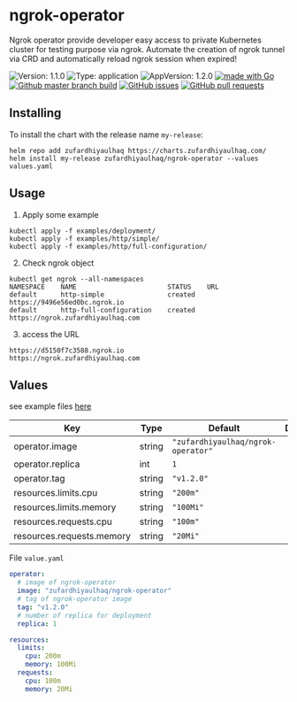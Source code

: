 # ngrok-operator

Ngrok operator provide developer easy access to private Kubernetes cluster for testing purpose via ngrok. Automate the creation of ngrok tunnel via CRD and automatically reload ngrok session when expired!

![Version: 1.1.0](https://img.shields.io/badge/Version-1.1.0-informational?style=flat-square) ![Type: application](https://img.shields.io/badge/Type-application-informational?style=flat-square) ![AppVersion: 1.2.0](https://img.shields.io/badge/AppVersion-1.2.0-informational?style=flat-square) [![made with Go](https://img.shields.io/badge/made%20with-Go-brightgreen)](http://golang.org) [![Github master branch build](https://img.shields.io/github/workflow/status/zufardhiyaulhaq/ngrok-operator/Master)](https://github.com/zufardhiyaulhaq/ngrok-operator/actions/workflows/master.yml) [![GitHub issues](https://img.shields.io/github/issues/zufardhiyaulhaq/ngrok-operator)](https://github.com/zufardhiyaulhaq/ngrok-operator/issues) [![GitHub pull requests](https://img.shields.io/github/issues-pr/zufardhiyaulhaq/ngrok-operator)](https://github.com/zufardhiyaulhaq/ngrok-operator/pulls)

## Installing

To install the chart with the release name `my-release`:

```console
helm repo add zufardhiyaulhaq https://charts.zufardhiyaulhaq.com/
helm install my-release zufardhiyaulhaq/ngrok-operator --values values.yaml
```

## Usage
1. Apply some example
```console
kubectl apply -f examples/deployment/
kubectl apply -f examples/http/simple/
kubectl apply -f examples/http/full-configuration/
```
2. Check ngrok object
```console
kubectl get ngrok --all-namespaces
NAMESPACE    NAME                       STATUS    URL
default      http-simple                created   https://9496e56ed0bc.ngrok.io
default      http-full-configuration    created   https://ngrok.zufardhiyaulhaq.com
```

3. access the URL
```console
https://d5150f7c3588.ngrok.io
https://ngrok.zufardhiyaulhaq.com
```

## Values
see example files [here](charts/ngrok-operator/values.yaml)

| Key | Type | Default | Description |
|-----|------|---------|-------------|
| operator.image | string | `"zufardhiyaulhaq/ngrok-operator"` |  |
| operator.replica | int | `1` |  |
| operator.tag | string | `"v1.2.0"` |  |
| resources.limits.cpu | string | `"200m"` |  |
| resources.limits.memory | string | `"100Mi"` |  |
| resources.requests.cpu | string | `"100m"` |  |
| resources.requests.memory | string | `"20Mi"` |  |

File `value.yaml`
```yaml
operator:
  # image of ngrok-operator
  image: "zufardhiyaulhaq/ngrok-operator"
  # tag of ngrok-operator image
  tag: "v1.2.0"
  # number of replica for deployment
  replica: 1

resources:
  limits:
    cpu: 200m
    memory: 100Mi
  requests:
    cpu: 100m
    memory: 20Mi
```

